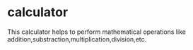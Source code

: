 # calculator
This calculator helps to perform mathematical operations like addition,substraction,multiplication,division,etc.
